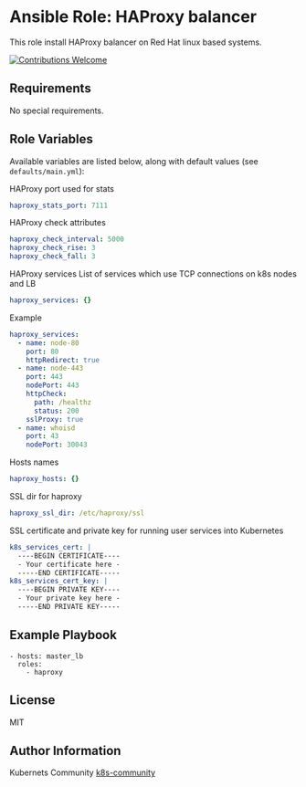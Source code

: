 Ansible Role: HAProxy balancer
==============================

This role install HAProxy balancer on Red Hat linux based systems.

[![Contributions Welcome](https://img.shields.io/badge/contributions-welcome-brightgreen.svg?style=flat)](https://github.com/k8s-community/cluster-deploy/issues)

Requirements
------------

No special requirements.


Role Variables
--------------

Available variables are listed below, along with default values (see `defaults/main.yml`):


HAProxy port used for stats
```yaml
haproxy_stats_port: 7111
```

HAProxy check attributes
```yaml
haproxy_check_interval: 5000
haproxy_check_rise: 3
haproxy_check_fall: 3
```

HAProxy services
List of services which use TCP connections on k8s nodes and LB
```yaml
haproxy_services: {}
```

Example
```yaml
haproxy_services:
  - name: node-80
    port: 80
    httpRedirect: true
  - name: node-443
    port: 443
    nodePort: 443
    httpCheck:
      path: /healthz
      status: 200
    sslProxy: true
  - name: whoisd
    port: 43
    nodePort: 30043
```

Hosts names
```yaml
haproxy_hosts: {}
```

SSL dir for haproxy 
```yaml
haproxy_ssl_dir: /etc/haproxy/ssl
```

SSL certificate and private key for running user services into Kubernetes
```yaml
k8s_services_cert: |
  ----BEGIN CERTIFICATE----
  - Your certificate here -
  -----END CERTIFICATE-----
k8s_services_cert_key: |
  ----BEGIN PRIVATE KEY----
  - Your private key here -
  -----END PRIVATE KEY-----
```


Example Playbook
----------------

    - hosts: master_lb
      roles:
        - haproxy

License
-------

MIT

Author Information
------------------

Kubernets Community [k8s-community](https://github.com/k8s-community)
